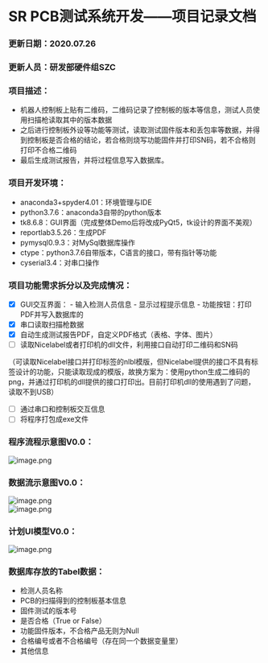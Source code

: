 # SR PCB测试系统开发——项目记录文档

<a name="qFqzt"></a>
### 更新日期：2020.07.26
<a name="YZrnv"></a>
### 更新人员：研发部硬件组SZC
<a name="VSfA0"></a>
### 项目描述：

- 机器人控制板上贴有二维码，二维码记录了控制板的版本等信息，测试人员使用扫描枪读取其中的版本数据
- 之后进行控制板外设等功能等测试，读取测试固件版本和丢包率等数据，并得到控制板是否合格的结论，若合格则烧写功能固件并打印SN码，若不合格则打印不合格二维码
- 最后生成测试报告，并将过程信息写入数据库。
<a name="Efpmt"></a>
### 项目开发环境：

- anaconda3+spyder4.01：环境管理与IDE
- python3.7.6：anaconda3自带的python版本
- tk8.6.8：GUI界面（完成整体Demo后将改成PyQt5，tk设计的界面不美观）
- reportlab3.5.26：生成PDF
- pymysql0.9.3：对MySql数据库操作
- ctype：python3.7.6自带版本，C语言的接口，带有指针等功能
- cyserial3.4：对串口操作
<a name="a2TG1"></a>
### 项目功能需求拆分以及完成情况：

- [x] GUI交互界面：
      - 输入检测人员信息
      - 显示过程提示信息
      - 功能按钮：打印PDF并写入数据库的
- [x] 串口读取扫描枪数据
- [x] 自动生成测试报告PDF，自定义PDF格式（表格、字体、图片）
- [ ] 读取Nicelabel或者打印机的dll文件，利用接口自动打印二维码和SN码

（可读取Nicelabel接口并打印标签的nlbl模版，但Nicelabel提供的接口不具有标签设计的功能，只能读取现成的模版，故换方案为：使用python生成二维码的png，并通过打印机的dll提供的接口打印出。目前打印机dll的使用遇到了问题，读取不到USB）

- [ ] 通过串口和控制板交互信息
- [ ] 将程序打包成exe文件
<a name="VYOhY"></a>
### 程序流程示意图V0.0：
![image.png](https://cdn.nlark.com/yuque/0/2020/png/753325/1595390587286-25e52259-ebd7-4c72-b173-f43cba77b6e7.png#align=left&display=inline&height=453&margin=%5Bobject%20Object%5D&name=image.png&originHeight=905&originWidth=531&size=48333&status=done&style=none&width=265.5)
<a name="ww5I9"></a>
### 数据流示意图V0.0：
![image.png](https://cdn.nlark.com/yuque/0/2020/png/753325/1595399952494-b762ea7d-cf3a-474c-b6ba-87bdacf1a758.png#align=left&display=inline&height=215&margin=%5Bobject%20Object%5D&name=image.png&originHeight=430&originWidth=793&size=42405&status=done&style=none&width=396.5)<br />![image.png](https://cdn.nlark.com/yuque/0/2020/png/753325/1595499705902-f3960cb2-35ad-4d93-8529-5a29f5cf6ec5.png#align=left&display=inline&height=207&margin=%5Bobject%20Object%5D&name=image.png&originHeight=413&originWidth=556&size=51405&status=done&style=none&width=278)
<a name="hgh9q"></a>
### 计划UI模型V0.0：
![image.png](https://cdn.nlark.com/yuque/0/2020/png/753325/1595401259181-358f21ee-7a05-4d9e-864b-60856d5def70.png#align=left&display=inline&height=311&margin=%5Bobject%20Object%5D&name=image.png&originHeight=621&originWidth=717&size=37119&status=done&style=none&width=358.5)
<a name="55Dp5"></a>
### 数据库存放的Tabel数据：

- 检测人员名称
- PCB的扫描得到的控制板基本信息
- 固件测试的版本号
- 是否合格（True or False）
- 功能固件版本，不合格产品无则为Null
- 合格编号或者不合格编号（存在同一个数据变量里）
- 其他信息


